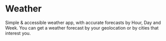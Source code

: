 # Weather

Simple & accessible weather app, with accurate forecasts by Hour, Day and Week. You can get a weather forecast by your geolocation or by cities that interest you.
